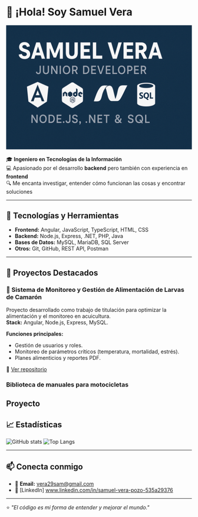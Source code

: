 # 👋 ¡Hola! Soy Samuel Vera

![Banner](f1882c98-3218-4098-b650-f5618fbc2b20.png)

🎓 **Ingeniero en Tecnologías de la Información**  
💻 Apasionado por el desarrollo **backend** pero también con experiencia en **frontend**  
🔍 Me encanta investigar, entender cómo funcionan las cosas y encontrar soluciones

---

## 🚀 Tecnologías y Herramientas
- **Frontend:** Angular, JavaScript, TypeScript, HTML, CSS
- **Backend:** Node.js, Express, .NET, PHP, Java
- **Bases de Datos:** MySQL, MariaDB, SQL Server
- **Otros:** Git, GitHub, REST API, Postman

---

## 📌 Proyectos Destacados
### 🦐 Sistema de Monitoreo y Gestión de Alimentación de Larvas de Camarón
Proyecto desarrollado como trabajo de titulación para optimizar la alimentación y el monitoreo en acuicultura.  
**Stack:** Angular, Node.js, Express, MySQL.

**Funciones principales:**
- Gestión de usuarios y roles.
- Monitoreo de parámetros críticos (temperatura, mortalidad, estrés).
- Planes alimenticios y reportes PDF.

📂 [Ver repositorio](https://github.com/tuusuario/tu-repo)

### Biblioteca de manuales para motocicletas
Proyecto 
---

## 📈 Estadísticas
![GitHub stats](https://github-readme-stats.vercel.app/api?username=tuusuario&show_icons=true&theme=tokyonight)
![Top Langs](https://github-readme-stats.vercel.app/api/top-langs/?username=tuusuario&layout=compact&theme=tokyonight)

---

## 📫 Conecta conmigo
- 📧 **Email:** vera29sam@gmail.com  
- 💼 [LinkedIn] www.linkedin.com/in/samuel-vera-pozo-535a29376

---

⭐ *"El código es mi forma de entender y mejorar el mundo."*

<!--
**SamVp29/SamVp29** is a ✨ _special_ ✨ repository because its `README.md` (this file) appears on your GitHub profile.

Here are some ideas to get you started:

- 🔭 I’m currently working on ...
- 🌱 I’m currently learning ...
- 👯 I’m looking to collaborate on ...
- 🤔 I’m looking for help with ...
- 💬 Ask me about ...
- 📫 How to reach me: ...
- 😄 Pronouns: ...
- ⚡ Fun fact: ...
-->

